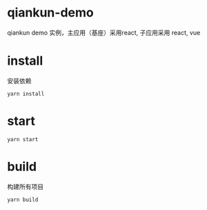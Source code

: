 # qiankun-demo

qiankun demo 实例，主应用（基座）采用react, 子应用采用 react, vue

# install
安装依赖
```
yarn install
```

# start
```
yarn start
```

# build
构建所有项目
```
yarn build
```